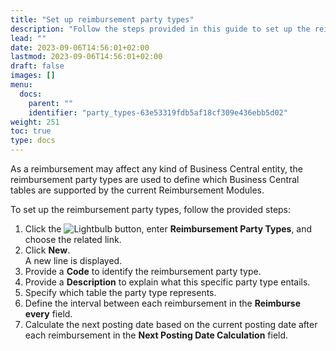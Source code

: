 ```yaml
---
title: "Set up reimbursement party types"
description: "Follow the steps provided in this guide to set up the reimbursement party types."
lead: ""
date: 2023-09-06T14:56:01+02:00
lastmod: 2023-09-06T14:56:01+02:00
draft: false
images: []
menu:
  docs:
    parent: ""
    identifier: "party_types-63e53319fdb5af18cf309e436ebb5d02"
weight: 251
toc: true
type: docs
---
```

As a reimbursement may affect any kind of Business Central entity, the reimbursement party types are used to define which Business Central tables are supported by the current Reimbursement Modules.

To set up the reimbursement party types, follow the provided steps:

1. Click the ![Lightbulb](Lightbulb_icon.PNG) button, enter **Reimbursement Party Types**, and choose the related link.        
2. Click **New**.   
   A new line is displayed.
3. Provide a **Code** to identify the reimbursement party type.
4. Provide a **Description** to explain what this specific party type entails. 
5. Specify which table the party type represents.
6. Define the interval between each reimbursement in the **Reimburse every** field. 
7. Calculate the next posting date based on the current posting date after each reimbursement in the **Next Posting Date Calculation** field.
